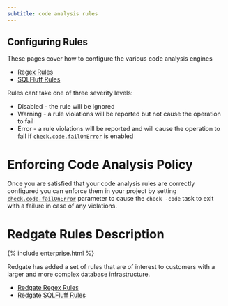 ```yaml
---
subtitle: code analysis rules
---
```


## Configuring Rules
These pages cover how to configure the various code analysis engines
- [Regex Rules](<Code Analysis Rules/Configuring Regex Rules>)
- [SQLFluff Rules](<Code Analysis Rules/Configuring SQLFluff Rules>)

Rules cant take one of three severity levels:
- Disabled - the rule will be ignored
- Warning - a rule violations will be reported but not cause the operation to fail
- Error - a rule violations will be reported and will cause the operation to fail if [`check.code.failOnError`](<Configuration/Flyway Namespace/Flyway Check Namespace/Flyway Check Code Fail On Error Setting>) is enabled

# Enforcing Code Analysis Policy
Once you are satisfied that your code analysis rules are correctly configured you can enforce them in your project by setting [`check.code.failOnError`](<Configuration/Flyway Namespace/Flyway Check Namespace/Flyway Check Code Fail On Error Setting>) parameter to cause the `check -code` task to exit with a failure in case of any violations.

# Redgate Rules Description 
{% include enterprise.html %}

Redgate has added a set of rules that are of interest to customers with a larger and more complex database infrastructure. 

- [Redgate Regex Rules](<Code Analysis Rules/Redgate Regex Rules>)
- [Redgate SQLFluff Rules](<Code Analysis Rules/Redgate SQLFluff Rules>)
